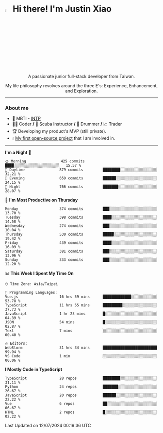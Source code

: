 # <img src="https://media.giphy.com/media/hvRJCLFzcasrR4ia7z/giphy.gif" width="5%">Hi there! I'm Justin Xiao
<p align="center">A passionate junior full-stack developer from Taiwan.  </p>
<p align="center">My life philosophy revolves around the three E's: Experience, Enhancement, and Exploration.</p>

---
### About me
- 👀 MBTI - [INTP](https://www.16personalities.com/intp-personality)
- 👨‍💻 Coder **/** 🤿 Scuba Instructor **/** 🥁 Drummer **/** 📈 Trader
- 🏆 Developing my product's MVP (still private).
- 💧 [My first open-source project](https://github.com/Game-as-a-Service/Game-Lobby-Web) that I am involved in.

---
<!--START_SECTION:waka-->
**I'm a Night 🦉** 

```text
🌞 Morning                425 commits         ████░░░░░░░░░░░░░░░░░░░░░   15.57 % 
🌆 Daytime                879 commits         ████████░░░░░░░░░░░░░░░░░   32.21 % 
🌃 Evening                659 commits         ██████░░░░░░░░░░░░░░░░░░░   24.15 % 
🌙 Night                  766 commits         ███████░░░░░░░░░░░░░░░░░░   28.07 % 
```
📅 **I'm Most Productive on Thursday** 

```text
Monday                   374 commits         ███░░░░░░░░░░░░░░░░░░░░░░   13.70 % 
Tuesday                  398 commits         ████░░░░░░░░░░░░░░░░░░░░░   14.58 % 
Wednesday                274 commits         ███░░░░░░░░░░░░░░░░░░░░░░   10.04 % 
Thursday                 530 commits         █████░░░░░░░░░░░░░░░░░░░░   19.42 % 
Friday                   439 commits         ████░░░░░░░░░░░░░░░░░░░░░   16.09 % 
Saturday                 381 commits         ███░░░░░░░░░░░░░░░░░░░░░░   13.96 % 
Sunday                   333 commits         ███░░░░░░░░░░░░░░░░░░░░░░   12.20 % 
```


📊 **This Week I Spent My Time On** 

```text
🕑︎ Time Zone: Asia/Taipei

💬 Programming Languages: 
Vue.js                   16 hrs 59 mins      █████████████░░░░░░░░░░░░   53.78 % 
TypeScript               11 hrs 55 mins      █████████░░░░░░░░░░░░░░░░   37.73 % 
JavaScript               1 hr 23 mins        █░░░░░░░░░░░░░░░░░░░░░░░░   04.39 % 
JSON                     54 mins             █░░░░░░░░░░░░░░░░░░░░░░░░   02.87 % 
Text                     7 mins              ░░░░░░░░░░░░░░░░░░░░░░░░░   00.40 % 

🔥 Editors: 
WebStorm                 31 hrs 34 mins      █████████████████████████   99.94 % 
VS Code                  1 min               ░░░░░░░░░░░░░░░░░░░░░░░░░   00.06 % 
```

**I Mostly Code in TypeScript** 

```text
TypeScript               28 repos            ████████░░░░░░░░░░░░░░░░░   31.11 % 
Python                   24 repos            ███████░░░░░░░░░░░░░░░░░░   26.67 % 
JavaScript               20 repos            ██████░░░░░░░░░░░░░░░░░░░   22.22 % 
Vue                      6 repos             ██░░░░░░░░░░░░░░░░░░░░░░░   06.67 % 
HTML                     2 repos             █░░░░░░░░░░░░░░░░░░░░░░░░   02.22 % 
```




 Last Updated on 12/07/2024 00:19:36 UTC
<!--END_SECTION:waka-->
